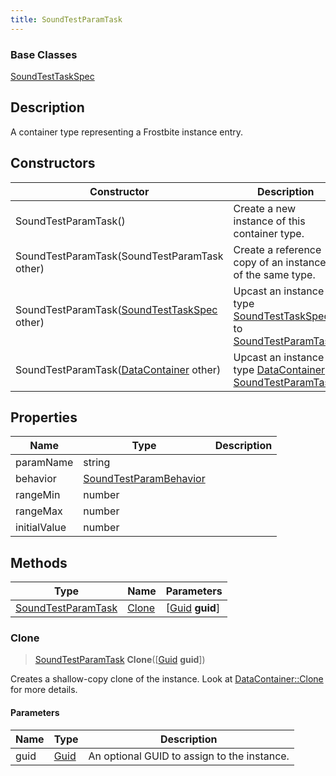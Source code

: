 ```yaml
---
title: SoundTestParamTask
---
```

### Base Classes

[SoundTestTaskSpec](SoundTestTaskSpec)

## Description

A container type representing a Frostbite instance entry.

## Constructors

| Constructor                                                                   | Description                                                                                                                 |
| ----------------------------------------------------------------------------- | --------------------------------------------------------------------------------------------------------------------------- |
| SoundTestParamTask()                                                          | Create a new instance of this container type.                                                                               |
| SoundTestParamTask(SoundTestParamTask other)                                  | Create a reference copy of an instance of the same type.                                                                    |
| SoundTestParamTask([SoundTestTaskSpec](SoundTestTaskSpec) other)              | Upcast an instance of type [SoundTestTaskSpec](SoundTestTaskSpec) to [SoundTestParamTask](SoundTestParamTask).              |
| SoundTestParamTask([DataContainer](/vext/ref/shared/class/datacontainer) other) | Upcast an instance of type [DataContainer](/vext/ref/shared/class/datacontainer) to [SoundTestParamTask](SoundTestParamTask). |

## Properties

| Name         | Type                                             | Description |
| ------------ | ------------------------------------------------ | ----------- |
| paramName    | string                                           |             |
| behavior     | [SoundTestParamBehavior](SoundTestParamBehavior) |             |
| rangeMin     | number                                           |             |
| rangeMax     | number                                           |             |
| initialValue | number                                           |             |

## Methods

| Type                                     | Name            | Parameters                                     |
| ---------------------------------------- | --------------- | ---------------------------------------------- |
| [SoundTestParamTask](SoundTestParamTask) | [Clone](#clone) | \[[Guid](/vext/ref/shared/class/guid) **guid**\] |

### Clone

> [SoundTestParamTask](SoundTestParamTask) **Clone**(\[[Guid](/vext/ref/shared/class/guid) **guid**\])

Creates a shallow-copy clone of the instance. Look at [DataContainer::Clone](/vext/ref/shared/class/datacontainer#clone) for more details.

#### Parameters

| Name | Type         | Description                                 |
| ---- | ------------ | ------------------------------------------- |
| guid | [Guid](Guid) | An optional GUID to assign to the instance. |
